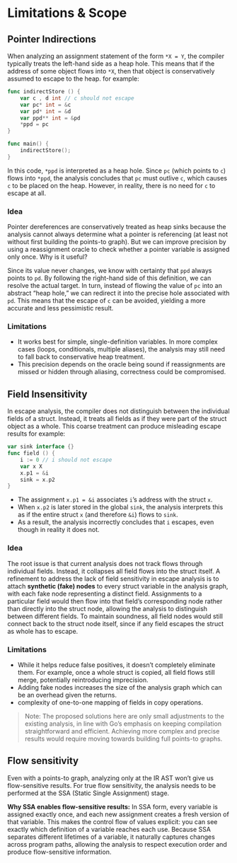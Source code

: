 # Limitations & Scope

## Pointer Indirections

When analyzing an assignment statement of the form `*X = Y`, the compiler typically treats the left-hand side as a heap hole. This means that if the address of some object flows into `*X`, then that object is conservatively assumed to escape to the heap. for example:

```go
func indirectStore () {
	var c , d int // c should not escape
	var pc* int = &c
	var pd* int = &d
	var ppd** int = &pd
	*ppd = pc
}

func main() {
	indirectStore();
}
```

In this code, `*ppd` is interpreted as a heap hole. Since `pc` (which points to `c`) flows into `*ppd`, the analysis concludes that `pc` must outlive `c`, which causes `c` to be placed on the heap. However, in reality, there is no need for `c` to escape at all.

### Idea

Pointer dereferences are conservatively treated as heap sinks because the analysis cannot always determine what a pointer is referencing (at least not without first building the points-to graph). But we can improve precision by using a reassignment oracle to check whether a pointer variable is assigned only once. Why is it useful?

Since its value never changes, we know with certainty that `ppd` always points to `pd`. By following the right-hand side of this definition, we can resolve the actual target. In turn, instead of flowing the value of `pc` into an abstract “heap hole,” we can redirect it into the precise hole associated with `pd`. This means that the escape of `c` can be avoided, yielding a more accurate and less pessimistic result.

### Limitations

- It works best for simple, single-definition variables. In more complex cases (loops, conditionals, multiple aliases), the analysis may still need to fall back to conservative heap treatment.
- This precision depends on the oracle being sound if reassignments are missed or hidden through aliasing, correctness could be compromised.

## Field Insensitivity

In escape analysis, the compiler does not distinguish between the individual fields of a struct. Instead, it treats all fields as if they were part of the struct object as a whole. This coarse treatment can produce misleading escape results for example:

```go
var sink interface {}
func field () {
    i := 0 // i should not escape
    var x X
    x.p1 = &i
    sink = x.p2
}
```

- The assignment `x.p1 = &i` associates `i`’s address with the struct `x`.
- When `x.p2` is later stored in the global `sink`, the analysis interprets this as if the entire struct `x` (and therefore `&i`) flows to `sink`.
- As a result, the analysis incorrectly concludes that `i` escapes, even though in reality it does not.

### Idea

The root issue is that current analysis does not track flows through individual fields. Instead, it collapses all field flows into the struct itself. A refinement to address the lack of field sensitivity in escape analysis is to attach **synthetic (fake) nodes** to every struct variable in the analysis graph, with each fake node representing a distinct field. Assignments to a particular field would then flow into that field’s corresponding node rather than directly into the struct node, allowing the analysis to distinguish between different fields. To maintain soundness, all field nodes would still connect back to the struct node itself, since if any field escapes the struct as whole has to escape.

### Limitations

- While it helps reduce false positives, it doesn’t completely eliminate them. For example, once a whole struct is copied, all field flows still merge, potentially reintroducing imprecision.
- Adding fake nodes increases the size of the analysis graph which can be an overhead given the returns.
- complexity of one-to-one mapping of fields in copy operations.

> Note: The proposed solutions here are only small adjustments to the existing analysis, in line with Go’s emphasis on keeping compilation straightforward and efficient. Achieving more complex and precise results would require moving towards building full points-to graphs.

## Flow sensitivity

Even with a points-to graph, analyzing only at the IR AST won’t give us flow-sensitive results. For true flow sensitivity, the analysis needs to be performed at the SSA (Static Single Assignment) stage.

**Why SSA enables flow-sensitive results:**
In SSA form, every variable is assigned exactly once, and each new assignment creates a fresh version of that variable. This makes the control flow of values explicit: you can see exactly which definition of a variable reaches each use. Because SSA separates different lifetimes of a variable, it naturally captures changes across program paths, allowing the analysis to respect execution order and produce flow-sensitive information.
